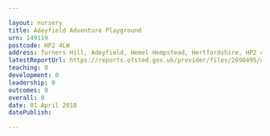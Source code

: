 ```yaml
---

layout: nursery
title: Adeyfield Adventure Playground
urn: 149119
postcode: HP2 4LW
address: Turners Hill, Adeyfield, Hemel Hempstead, Hertfordshire, HP2 4LW
latestReportUrl: https://reports.ofsted.gov.uk/provider/files/2698495/urn/149119.pdf
teaching: 0
development: 0
leadership: 0
outcomes: 0
overall: 0
date: 01 April 2018 
datePublish: 

---
```


